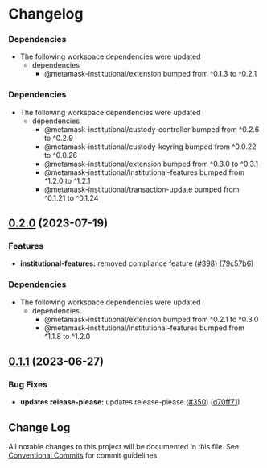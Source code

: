 # Changelog

### Dependencies

* The following workspace dependencies were updated
  * dependencies
    * @metamask-institutional/extension bumped from ^0.1.3 to ^0.2.1

### Dependencies

* The following workspace dependencies were updated
  * dependencies
    * @metamask-institutional/custody-controller bumped from ^0.2.6 to ^0.2.9
    * @metamask-institutional/custody-keyring bumped from ^0.0.22 to ^0.0.26
    * @metamask-institutional/extension bumped from ^0.3.0 to ^0.3.1
    * @metamask-institutional/institutional-features bumped from ^1.2.0 to ^1.2.1
    * @metamask-institutional/transaction-update bumped from ^0.1.21 to ^0.1.24

## [0.2.0](https://github.com/consensys-vertical-apps/metamask-institutional/compare/mmi-controller-v0.1.2...mmi-controller-v0.2.0) (2023-07-19)


### Features

* **institutional-features:** removed compliance feature ([#398](https://github.com/consensys-vertical-apps/metamask-institutional/issues/398)) ([79c57b6](https://github.com/consensys-vertical-apps/metamask-institutional/commit/79c57b67b77459ce70594e9f0edc04c13ca9064d))


### Dependencies

* The following workspace dependencies were updated
  * dependencies
    * @metamask-institutional/extension bumped from ^0.2.1 to ^0.3.0
    * @metamask-institutional/institutional-features bumped from ^1.1.8 to ^1.2.0

## [0.1.1](https://github.com/consensys-vertical-apps/metamask-institutional/compare/mmi-controller-v0.1.0...mmi-controller-v0.1.1) (2023-06-27)


### Bug Fixes

* **updates release-please:** updates release-please ([#350](https://github.com/consensys-vertical-apps/metamask-institutional/issues/350)) ([d70ff71](https://github.com/consensys-vertical-apps/metamask-institutional/commit/d70ff71561184f6759c046901f8d908cfc86d15b))

## Change Log

All notable changes to this project will be documented in this file.
See [Conventional Commits](https://conventionalcommits.org) for commit guidelines.
